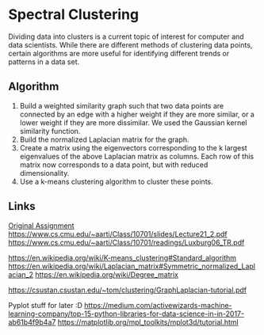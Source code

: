 Spectral Clustering
===================

Dividing data into clusters is a current topic of interest for computer and data scientists. While there are different methods of clustering data points, certain algorithms are more useful for identifying different trends or patterns in a data set.

Algorithm
---------
1. Build a weighted similarity graph such that two data points are connected by an edge with a higher weight if they are more similar, or a lower weight if they are more dissimilar. We used the Gaussian kernel similarity function.
2. Build the normalized Laplacian matrix for the graph.
3. Create a matrix using the eigenvectors corresponding to the k largest eigenvalues of the above Laplacian matrix as columns. Each row of this matrix now corresponds to a data point, but with reduced dimensionality.
4. Use a k-means clustering algorithm to cluster these points.

Links
-----
[Original Assignment](http://math.cmu.edu/~mradclif/teaching/241F18/FinalProjectDescription.pdf)
https://www.cs.cmu.edu/~aarti/Class/10701/slides/Lecture21_2.pdf
https://www.cs.cmu.edu/~aarti/Class/10701/readings/Luxburg06_TR.pdf

https://en.wikipedia.org/wiki/K-means_clustering#Standard_algorithm
https://en.wikipedia.org/wiki/Laplacian_matrix#Symmetric_normalized_Laplacian_2
https://en.wikipedia.org/wiki/Degree_matrix

https://csustan.csustan.edu/~tom/clustering/GraphLaplacian-tutorial.pdf

Pyplot stuff for later :D
https://medium.com/activewizards-machine-learning-company/top-15-python-libraries-for-data-science-in-in-2017-ab61b4f9b4a7
https://matplotlib.org/mpl_toolkits/mplot3d/tutorial.html
